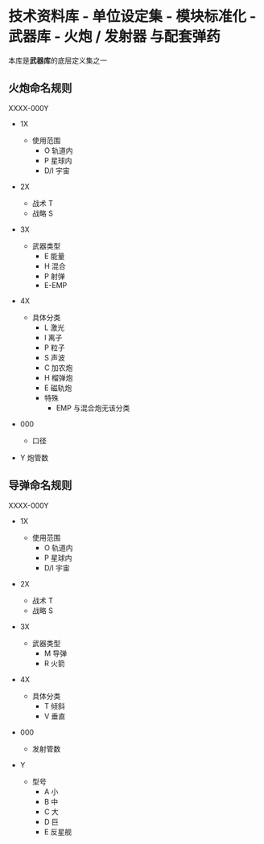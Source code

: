 # 技术资料库 - 单位设定集 - 模块标准化 - 武器库 - 火炮 / 发射器 与配套弹药

本库是**武器库**的底层定义集之一

## 火炮命名规则

XXXX-000Y

- 1X

  - 使用范围
    - O 轨道内
    - P 星球内
    - D/I 宇宙

- 2X

  - 战术 T
  - 战略 S

- 3X

  - 武器类型
    - E 能量
    - H 混合
    - P 射弹
    - E-EMP

- 4X

  - 具体分类
    - L 激光
    - I 离子
    - P 粒子
    - S 声波
    - C 加农炮
    - H 榴弹炮
    - E 磁轨炮
    - 特殊
      - EMP 与混合炮无该分类

- 000

  - 口径

- Y 炮管数

## 导弹命名规则

XXXX-000Y

- 1X

  - 使用范围
    - O 轨道内
    - P 星球内
    - D/I 宇宙

- 2X

  - 战术 T
  - 战略 S

- 3X

  - 武器类型
    - M 导弹
    - R 火箭

- 4X

  - 具体分类
    - T 倾斜
    - V 垂直

- 000

  - 发射管数

- Y
  - 型号
    - A 小
    - B 中
    - C 大
    - D 巨
    - E 反星舰
